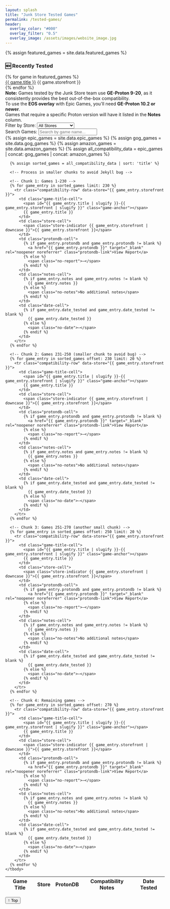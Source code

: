 ```yaml
---
layout: splash
title: "Junk Store Tested Games"
permalink: /tested-games/
header:
  overlay_color: "#000"
  overlay_filter: "0.5"
  overlay_image: /assets/images/website_image.jpg
---
```


<div class="spacer mt-4"></div>

{% assign featured_games = site.data.featured_games %}

<div class="recently-tested-section">
  <h3>🆕 Recently Tested</h3>
  <div class="featured-games-grid">
    {% for game in featured_games %}
      <div class="featured-game-card">
        <a href="#{{ game.title | slugify }}-{{ game.storefront | slugify }}" class="game-title">{{ game.title }}</a>
        <span class="storefront-tag {{ game.storefront | downcase }}">{{ game.storefront }}</span>
      </div>
    {% endfor %}
  </div>
</div>

<div class="compatibility-note">
  <strong>Note:</strong> Games tested by the Junk Store team use <strong>GE-Proton 9-20</strong>, as it consistently provides the best out-of-the-box compatibility.<br>
  To use the <strong>EOS overlay</strong> with Epic Games, you'll need <strong>GE-Proton 10.2 or newer</strong>.<br>
  Games that require a specific Proton version will have it listed in the <strong>Notes</strong> column.
</div>

<div class="compatibility-controls">
  <div class="filter-section">
    <label for="storefrontSelect">Filter by Store:</label>
    <select id="storefrontSelect" class="storefront-filter">
      <option value="all">All Stores</option>
      <option value="Epic">Epic Games</option>
      <option value="GOG">GOG</option>
      <option value="Amazon">Amazon Games</option>
    </select>
  </div>

  <div class="search-section">
    <label for="gameSearch">Search Games:</label>
    <input type="text" id="gameSearch" class="game-search-input" placeholder="Search by game name...">
  </div>
</div>

<div class="compatibility-table-container">
  <table class="compatibility-table" id="compatibilityTable">
    <thead>
      <tr>
        <th class="col-game">Game Title</th>
        <th class="col-store">Store</th>
        <th class="col-protondb">ProtonDB</th>
        <th class="col-notes">Compatibility Notes</th>
        <th class="col-date">Date Tested</th>
      </tr>
    </thead>
    <tbody class="compatibility-tbody">
      {% assign epic_games = site.data.epic_games %}
      {% assign gog_games = site.data.gog_games %}
      {% assign amazon_games = site.data.amazon_games %}
      {% assign all_compatibility_data = epic_games | concat: gog_games | concat: amazon_games %}
      
      {% assign sorted_games = all_compatibility_data | sort: 'title' %}
      
      <!-- Process in smaller chunks to avoid Jekyll bug -->
      
      <!-- Chunk 1: Games 1-230 -->
      {% for game_entry in sorted_games limit: 230 %}
        <tr class="compatibility-row" data-store="{{ game_entry.storefront }}">
          <td class="game-title-cell">
            <span id="{{ game_entry.title | slugify }}-{{ game_entry.storefront | slugify }}" class="game-anchor"></span>
            {{ game_entry.title }}
          </td>
          <td class="store-cell">
            <span class="store-indicator {{ game_entry.storefront | downcase }}">{{ game_entry.storefront }}</span>
          </td>
          <td class="protondb-cell">
            {% if game_entry.protondb and game_entry.protondb != blank %}
              <a href="{{ game_entry.protondb }}" target="_blank" rel="noopener noreferrer" class="protondb-link">View Report</a>
            {% else %}
              <span class="no-report">—</span>
            {% endif %}
          </td>
          <td class="notes-cell">
            {% if game_entry.notes and game_entry.notes != blank %}
              {{ game_entry.notes }}
            {% else %}
              <span class="no-notes">No additional notes</span>
            {% endif %}
          </td>
          <td class="date-cell">
            {% if game_entry.date_tested and game_entry.date_tested != blank %}
              {{ game_entry.date_tested }}
            {% else %}
              <span class="no-date">—</span>
            {% endif %}
          </td>
        </tr>
      {% endfor %}
      
      <!-- Chunk 2: Games 231-250 (smaller chunk to avoid bug) -->
      {% for game_entry in sorted_games offset: 230 limit: 20 %}
        <tr class="compatibility-row" data-store="{{ game_entry.storefront }}">
          <td class="game-title-cell">
            <span id="{{ game_entry.title | slugify }}-{{ game_entry.storefront | slugify }}" class="game-anchor"></span>
            {{ game_entry.title }}
          </td>
          <td class="store-cell">
            <span class="store-indicator {{ game_entry.storefront | downcase }}">{{ game_entry.storefront }}</span>
          </td>
          <td class="protondb-cell">
            {% if game_entry.protondb and game_entry.protondb != blank %}
              <a href="{{ game_entry.protondb }}" target="_blank" rel="noopener noreferrer" class="protondb-link">View Report</a>
            {% else %}
              <span class="no-report">—</span>
            {% endif %}
          </td>
          <td class="notes-cell">
            {% if game_entry.notes and game_entry.notes != blank %}
              {{ game_entry.notes }}
            {% else %}
              <span class="no-notes">No additional notes</span>
            {% endif %}
          </td>
          <td class="date-cell">
            {% if game_entry.date_tested and game_entry.date_tested != blank %}
              {{ game_entry.date_tested }}
            {% else %}
              <span class="no-date">—</span>
            {% endif %}
          </td>
        </tr>
      {% endfor %}
      
      <!-- Chunk 3: Games 251-270 (another small chunk) -->
      {% for game_entry in sorted_games offset: 250 limit: 20 %}
        <tr class="compatibility-row" data-store="{{ game_entry.storefront }}">
          <td class="game-title-cell">
            <span id="{{ game_entry.title | slugify }}-{{ game_entry.storefront | slugify }}" class="game-anchor"></span>
            {{ game_entry.title }}
          </td>
          <td class="store-cell">
            <span class="store-indicator {{ game_entry.storefront | downcase }}">{{ game_entry.storefront }}</span>
          </td>
          <td class="protondb-cell">
            {% if game_entry.protondb and game_entry.protondb != blank %}
              <a href="{{ game_entry.protondb }}" target="_blank" rel="noopener noreferrer" class="protondb-link">View Report</a>
            {% else %}
              <span class="no-report">—</span>
            {% endif %}
          </td>
          <td class="notes-cell">
            {% if game_entry.notes and game_entry.notes != blank %}
              {{ game_entry.notes }}
            {% else %}
              <span class="no-notes">No additional notes</span>
            {% endif %}
          </td>
          <td class="date-cell">
            {% if game_entry.date_tested and game_entry.date_tested != blank %}
              {{ game_entry.date_tested }}
            {% else %}
              <span class="no-date">—</span>
            {% endif %}
          </td>
        </tr>
      {% endfor %}
      
      <!-- Chunk 4: Remaining games -->
      {% for game_entry in sorted_games offset: 270 %}
        <tr class="compatibility-row" data-store="{{ game_entry.storefront }}">
          <td class="game-title-cell">
            <span id="{{ game_entry.title | slugify }}-{{ game_entry.storefront | slugify }}" class="game-anchor"></span>
            {{ game_entry.title }}
          </td>
          <td class="store-cell">
            <span class="store-indicator {{ game_entry.storefront | downcase }}">{{ game_entry.storefront }}</span>
          </td>
          <td class="protondb-cell">
            {% if game_entry.protondb and game_entry.protondb != blank %}
              <a href="{{ game_entry.protondb }}" target="_blank" rel="noopener noreferrer" class="protondb-link">View Report</a>
            {% else %}
              <span class="no-report">—</span>
            {% endif %}
          </td>
          <td class="notes-cell">
            {% if game_entry.notes and game_entry.notes != blank %}
              {{ game_entry.notes }}
            {% else %}
              <span class="no-notes">No additional notes</span>
            {% endif %}
          </td>
          <td class="date-cell">
            {% if game_entry.date_tested and game_entry.date_tested != blank %}
              {{ game_entry.date_tested }}
            {% else %}
              <span class="no-date">—</span>
            {% endif %}
          </td>
        </tr>
      {% endfor %}
    </tbody>
  </table>
</div>

<button id="scrollToTop" class="scroll-to-top-btn" title="Scroll to top">
  <span class="arrow-up">↑</span>
  <span class="top-text">Top</span>
</button>

<script src="{{ '/assets/js/compatibility-table.js' | relative_url }}"></script>